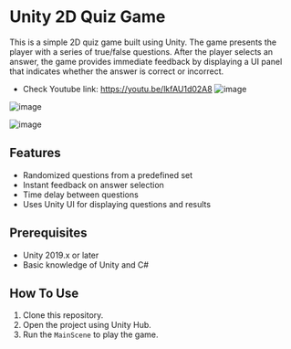 # Unity 2D Quiz Game

This is a simple 2D quiz game built using Unity. The game presents the player with a series of true/false questions. After the player selects an answer, the game provides immediate feedback by displaying a UI panel that indicates whether the answer is correct or incorrect.

- Check Youtube link: https://youtu.be/lkfAU1d02A8
![image](https://github.com/bozkuya/Quiz_Game/assets/129911627/75504744-5a97-46c2-b048-82b87db4e7b8)

![image](https://github.com/bozkuya/Quiz_Game/assets/129911627/ca2f769c-cefd-474b-91ec-82d22ebe2d5a)

![image](https://github.com/bozkuya/Quiz_Game/assets/129911627/f74e4ee7-d25e-4049-8214-6692f8c66440)


## Features

- Randomized questions from a predefined set
- Instant feedback on answer selection
- Time delay between questions
- Uses Unity UI for displaying questions and results

## Prerequisites

- Unity 2019.x or later
- Basic knowledge of Unity and C#

## How To Use

1. Clone this repository.
2. Open the project using Unity Hub.
3. Run the `MainScene` to play the game.
